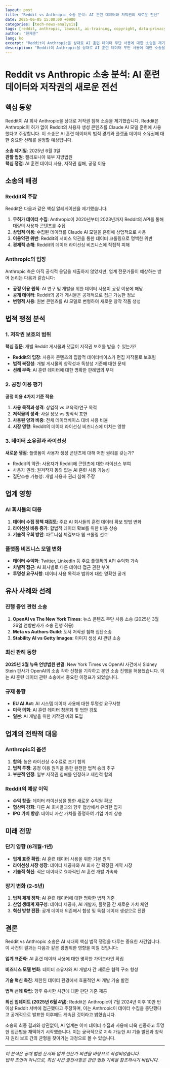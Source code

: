 ```yaml
---
layout: post
title: "Reddit vs Anthropic 소송 분석: AI 훈련 데이터와 저작권의 새로운 전선"
date: 2025-06-05 15:00:00 +0900
categories: [tech-news-analysis]
tags: [reddit, anthropic, lawsuit, ai-training, copyright, data-privacy, legal-analysis]
author: "한재훈"
lang: ko
excerpt: "Reddit이 Anthropic을 상대로 AI 훈련 데이터 무단 사용에 대한 소송을 제기했습니다. 이번 AI 업계의 데이터 수집 과정과 저작권 보호 사이의 갈등을 다루는 중요한 사건을 제거한 사안입니다."
description: "Reddit이 Anthropic을 상대로 AI 훈련 데이터 무단 사용에 대한 소송을 제기했습니다. 이번 AI 업계의 데이터 수집 과정과 저작권 보호 사이의 갈등을 다루는 중요한 사건을 제거한 사안입니다."
---
```


# Reddit vs Anthropic 소송 분석: AI 훈련 데이터와 저작권의 새로운 전선

## 핵심 동향

Reddit이 AI 회사 Anthropic을 상대로 저작권 침해 소송을 제기했습니다. Reddit은 Anthropic이 허가 없이 Reddit의 사용자 생성 콘텐츠를 Claude AI 모델 훈련에 사용했다고 주장합니다. 이 소송은 AI 훈련 데이터의 법적 경계와 플랫폼 데이터 소유권에 대한 중요한 선례를 설정할 예상입니다.

**소송 제기일**: 2025년 6월 3일  
**관할 법원**: 캘리포니아 북부 지방법원  
**핵심 쟁점**: AI 훈련 데이터 사용, 저작권 침해, 공정 이용

<!--more-->

## 소송의 배경

### Reddit의 주장
Reddit은 다음과 같은 핵심 알레게이션을 제기했습니다:

1. **무허가 데이터 수집**: Anthropic이 2020년부터 2023년까지 Reddit의 API를 통해 대량의 사용자 콘텐츠를 수집
2. **상업적 이용**: 수집된 데이터를 Claude AI 모델을 훈련에 상업적으로 사용
3. **이용약관 위반**: Reddit의 서비스 약관을 통한 데이터 크롤링으로 명백한 위반
4. **경제적 손해**: Reddit의 데이터 라이선싱 비즈니스에 직접적 피해

### Anthropic의 입장
Anthropic 측은 아직 공식적 응답을 제출하지 않았지만, 업계 전문가들이 예상하는 방어 논리는 다음과 같습니다:

- **공정 이용 원칙**: AI 연구 및 개발을 위한 데이터 사용이 공정 이용에 해당
- **공개 데이터**: Reddit의 공개 게시물은 공개적으로 접근 가능한 정보
- **변형적 사용**: 원본 콘텐츠를 AI 모델로 변형하여 새로운 창작 작품 생성

## 법적 쟁점 분석

### 1. 저작권 보호의 범위
**핵심 질문**: 개별 Reddit 게시물과 댓글이 저작권 보호를 받을 수 있는가?

- **Reddit의 입장**: 사용자 콘텐츠의 집합적 데이터베이스가 편집 저작물로 보호됨
- **법적 복잡성**: 개별 게시물의 창작성과 독창성 기준에 대한 문제
- **선례 부족**: AI 훈련 데이터에 대한 명확한 판례법의 부재

### 2. 공정 이용 평가
**공정 이용 4가지 기준 적용**:

1. **사용 목적과 성격**: 상업적 vs 교육적/연구 목적
2. **저작물의 성격**: 사실 정보 vs 창작적 표현
3. **사용된 양과 비중**: 전체 데이터베이스 대비 사용 비율
4. **시장 영향**: Reddit의 데이터 라이선싱 비즈니스에 미치는 영향

### 3. 데이터 소유권과 라이선싱
**새로운 쟁점**: 플랫폼이 사용자 생성 콘텐츠에 대해 어떤 권리를 갖는가?

- Reddit의 약관: 사용자가 Reddit에 콘텐츠에 대한 라이선스 부여
- 사용자 권리: 원저작자 동의 없는 AI 훈련 사용 가능성
- 집단소송 가능성: 개별 사용자 권리 침해 주장

## 업계 영향

### AI 회사들의 대응
1. **데이터 수집 정책 재검토**: 주요 AI 회사들의 훈련 데이터 확보 방법 변화
2. **라이선싱 비용 증가**: 합법적 데이터 확보를 위한 비용 상승
3. **기술적 우회 방안**: 파트너십 체결보다 웹 크롤링 선호

### 플랫폼 비즈니스 모델 변화
- **데이터 수익화**: Twitter, LinkedIn 등 주요 플랫폼의 API 수익화 가속
- **차별적 접근**: AI 회사별로 다른 데이터 접근 권한 부여
- **투명성 요구사항**: 데이터 사용 목적과 범위에 대한 명확한 공개

## 유사 사례와 선례

### 진행 중인 관련 소송
1. **OpenAI vs The New York Times**: 뉴스 콘텐츠 무단 사용 소송 (2025년 3월 26일 연방판사가 소송 진행 허용)
2. **Meta vs Authors Guild**: 도서 저작권 침해 집단소송
3. **Stability AI vs Getty Images**: 이미지 생성 AI 관련 소송

### 최신 판례 동향
**2025년 3월 뉴욕 연방법원 판결**: New York Times vs OpenAI 사건에서 Sidney Stein 판사가 OpenAI의 소송 각하 신청을 기각하고 본안 소송 진행을 허용했습니다. 이는 AI 훈련 데이터 관련 소송에서 중요한 이정표가 되었습니다.

### 규제 동향
- **EU AI Act**: AI 시스템 데이터 사용에 대한 투명성 요구사항
- **미국 의회**: AI 훈련 데이터 청문회 및 법안 검토
- **일본**: AI 개발을 위한 저작권 예외 도입

## 업계의 전략적 대응

### Anthropic의 옵션
1. **합의**: 높은 라이선싱 수수료로 조기 합의
2. **법적 투쟁**: 공정 이용 원칙을 통한 완전한 법적 승리 추구
3. **부분적 인정**: 일부 저작권 침해를 인정하고 제한적 합의

### Reddit의 예상 이익
- **수익 창출**: 데이터 라이선싱을 통한 새로운 수익원 확보
- **협상력 강화**: 다른 AI 회사들과의 향후 협상에서 유리한 입지
- **IPO 가치 향상**: 데이터 자산 가치를 증명하여 기업 가치 상승

## 미래 전망

### 단기 영향 (6개월-1년)
- **업계 표준 확립**: AI 훈련 데이터 사용을 위한 기본 원칙
- **라이선싱 시장 성장**: 데이터 제공자와 AI 회사 간 확장된 계약 시장
- **기술적 혁신**: 적은 데이터로 효과적인 AI 훈련 개발 가속화

### 장기 변화 (2-5년)
1. **법적 체계 정착**: AI 훈련 데이터에 대한 명확한 법적 기준
2. **산업 생태계 재구성**: 데이터 제공자, AI 개발자, 플랫폼 간 새로운 가치 체인
3. **혁신 방향 전환**: 공개 데이터 의존에서 합성 및 독점 데이터 생성으로 전환

## 결론

Reddit vs Anthropic 소송은 AI 시대의 핵심 법적 쟁점을 다루는 중요한 사건입니다. 이 사건의 결과는 다음과 같은 광범위한 영향을 미칠 것입니다:

**업계 표준화**: AI 훈련 데이터 사용에 대한 명확한 가이드라인 확립

**비즈니스 모델 변화**: 데이터 소유자와 AI 개발자 간 새로운 협력 구조 형성

**기술 혁신 촉진**: 제한된 데이터 환경에서 효율적인 AI 개발 기술 발전

**법적 선례 확립**: 향후 유사한 사건에 대한 판단 기준 제공

**최신 업데이트 (2025년 6월 4일)**: Reddit은 Anthropic이 7월 2024년 이후 10만 번 이상 Reddit 서버에 접근했다고 주장하며, 이는 Anthropic이 데이터 수집을 중단했다고 공개적으로 발표한 이후에도 계속된 것이라고 밝혔습니다.

소송의 최종 결과와 상관없이, AI 업계는 이미 데이터 수집과 사용에 더욱 신중하고 투명한 접근법을 채택하기 시작했습니다. 이는 궁극적으로 지속 가능한 AI 기술 발전과 창작자 권리 보호 간의 균형을 찾아가는 과정으로 볼 수 있습니다.

---

*이 분석은 공개 법원 문서와 업계 전문가 의견을 바탕으로 작성되었습니다.*  
*법적 조언이 아니므로, 최신 사건 발전사항은 관련 법원 기록을 참조하시기 바랍니다.*
